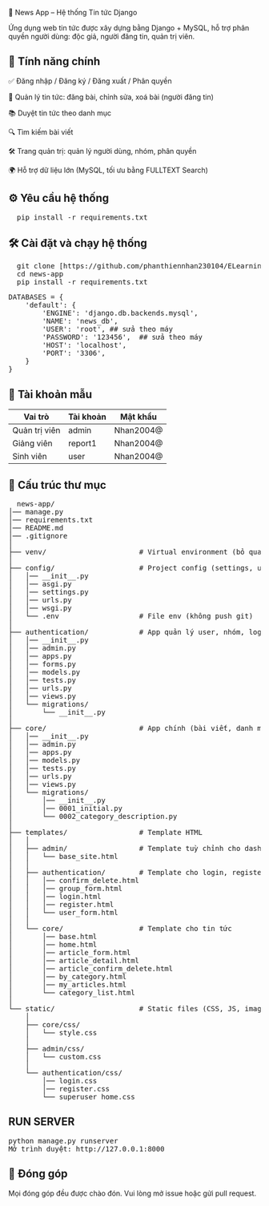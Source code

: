 📰 News App – Hệ thống Tin tức Django

Ứng dụng web tin tức được xây dựng bằng Django + MySQL, hỗ trợ phân quyền người dùng: độc giả, người đăng tin, quản trị viên.

## 🚀 Tính năng chính

✅ Đăng nhập / Đăng ký / Đăng xuất / Phân quyền

📰 Quản lý tin tức: đăng bài, chỉnh sửa, xoá bài (người đăng tin)

📚 Duyệt tin tức theo danh mục

🔍 Tìm kiếm bài viết

🛠️ Trang quản trị: quản lý người dùng, nhóm, phân quyền

🌍 Hỗ trợ dữ liệu lớn (MySQL, tối ưu bằng FULLTEXT Search)
## ⚙️ Yêu cầu hệ thống
<pre>
  pip install -r requirements.txt
</pre>
## 🛠️ Cài đặt và chạy hệ thống
<pre>
  git clone [https://github.com/phanthiennhan230104/ELearningProject.git](https://github.com/phanthiennhan230104/News_app.git)
  cd news-app
  pip install -r requirements.txt
</pre>

<pre>
DATABASES = {
    'default': {
        'ENGINE': 'django.db.backends.mysql',
        'NAME': 'news_db',
        'USER': 'root', ## sửa theo máy
        'PASSWORD': '123456',  ## sửa theo máy
        'HOST': 'localhost',
        'PORT': '3306',
    }
}</pre>
## 🔐 Tài khoản mẫu
| Vai trò       | Tài khoản| Mật khẩu     |
| ------------- | ---------| ------------ |
| Quản trị viên | admin    | Nhan2004@    |
| Giảng viên    | report1  | Nhan2004@    |
| Sinh viên     | user     | Nhan2004@    |
## 📁 Cấu trúc thư mục
<pre>
  news-app/
│── manage.py
│── requirements.txt
│── README.md
│── .gitignore
│
├── venv/                      # Virtual environment (bỏ qua khi push git)
│
├── config/                    # Project config (settings, urls, wsgi, asgi)
│   │── __init__.py
│   │── asgi.py
│   │── settings.py
│   │── urls.py
│   │── wsgi.py
│   └── .env                   # File env (không push git)
│
├── authentication/            # App quản lý user, nhóm, login, register
│   │── __init__.py
│   │── admin.py
│   │── apps.py
│   │── forms.py
│   │── models.py
│   │── tests.py
│   │── urls.py
│   │── views.py
│   └── migrations/
│       └── __init__.py
│
├── core/                      # App chính (bài viết, danh mục)
│   │── __init__.py
│   │── admin.py
│   │── apps.py
│   │── models.py
│   │── tests.py
│   │── urls.py
│   │── views.py
│   └── migrations/
│       │── __init__.py
│       │── 0001_initial.py
│       └── 0002_category_description.py
│
├── templates/                 # Template HTML
│   │
│   ├── admin/                 # Template tuỳ chỉnh cho dashboard admin
│   │   └── base_site.html
│   │
│   ├── authentication/        # Template cho login, register, user CRUD
│   │   │── confirm_delete.html
│   │   │── group_form.html
│   │   │── login.html
│   │   │── register.html
│   │   └── user_form.html
│   │
│   └── core/                  # Template cho tin tức
│       │── base.html
│       │── home.html
│       │── article_form.html
│       │── article_detail.html
│       │── article_confirm_delete.html
│       │── by_category.html
│       │── my_articles.html
│       └── category_list.html
│
└── static/                    # Static files (CSS, JS, images)
    │
    ├── core/css/
    │   └── style.css
    │
    ├── admin/css/
    │   └── custom.css
    │
    └── authentication/css/
        │── login.css
        │── register.css
        └── superuser_home.css
</pre>

## RUN SERVER
<pre>
python manage.py runserver
Mở trình duyệt: http://127.0.0.1:8000</pre>

## 🤝 Đóng góp
Mọi đóng góp đều được chào đón. Vui lòng mở issue hoặc gửi pull request.
